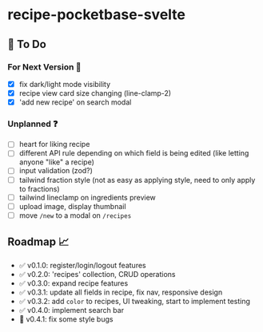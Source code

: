 # recipe-pocketbase-svelte

## :construction: To Do

### For Next Version :rocket:

- [X] fix dark/light mode visibility
- [X] recipe view card size changing (line-clamp-2)
- [X] 'add new recipe' on search modal

### Unplanned :question:

- [ ] heart for liking recipe
- [ ] different API rule depending on which field is being edited (like letting anyone "like" a recipe)
- [ ] input validation (zod?)
- [ ] tailwind fraction style (not as easy as applying style, need to only apply to fractions)
- [ ] tailwind lineclamp on ingredients preview
- [ ] upload image, display thumbnail
- [ ] move `/new` to a modal on `/recipes`

## Roadmap :chart_with_upwards_trend:

- :white_check_mark: v0.1.0: register/login/logout features
- :white_check_mark: v0.2.0: 'recipes' collection, CRUD operations
- :white_check_mark: v0.3.0: expand recipe features
- :white_check_mark: v0.3.1: update all fields in recipe, fix nav, responsive design
- :white_check_mark: v0.3.2: add `color` to recipes, UI tweaking, start to implement testing
- :white_check_mark: v0.4.0: implement search bar
- :construction: v0.4.1: fix some style bugs


